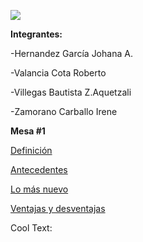 ![](http://r74.cooltext.com/rendered/cooltext316466572980733.png)

**Integrantes:**

-Hernandez García Johana A.

-Valancia Cota Roberto

-Villegas Bautista Z.Aquetzali

-Zamorano Carballo Irene

**Mesa #1**

[Definición](definicion.md)

[Antecedentes](Antecedentes.md)

[Lo más nuevo](lomasnuevo.md)

[Ventajas y desventajas](Ventajasyriesgos.md)

<a href="http://cooltext.com" target="_top"><img src="https://cooltext.com/images/ct_pixel.gif" width="80" height="15" alt="Cool Text: Logo and Graphics Generator" border="0" /></a>
